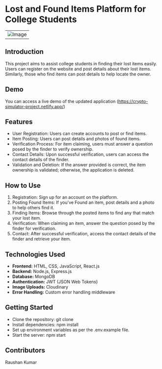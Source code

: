 # Lost and Found Items Platform for College Students




<table>
  <tr>
    <td align="right"><img src="https://github.com/raushan6760/Lost_And_Found/assets/101269000/69056047-20aa-4eff-a0aa-4e7f5b255b48c" alt="Image"></td>
  </tr>
</table>

## Introduction

This project aims to assist college students in finding their lost items easily. Users can register on the website and post details about their lost items. Similarly, those who find items can post details to help locate the owner.

## Demo
You can access a live demo of the updated application (https://crypto-simulator-project.netlify.app/)

## Features

- User Registration: Users can create accounts to post or find items.
- Item Posting: Users can post details and photos of found items.
- Verification Process: For item claiming, users must answer a question posed by the finder to verify ownership.
- Contact Details: Upon successful verification, users can access the contact details of the finder.
- Validation and Deletion: If the answer provided is correct, the item ownership is validated; otherwise, the application is deleted.

## How to Use

1. Registration: Sign up for an account on the platform.
2. Posting Found Items: If you've Found an item, post details and a photo to help others find it.
3. Finding Items: Browse through the posted items to find any that match your lost item.
4. Verification: When claiming an item, answer the question posed by the finder for verification.
5. Contact: After successful verification, access the contact details of the finder and retrieve your item.

## Technologies Used

-  **Frontend:** HTML, CSS, JavaScript, React.js
- **Backend:** Node.js, Express.js
- **Database:** MongoDB
- **Authentication:** JWT (JSON Web Tokens)
- **Image Uploads:** Cloudinary
- **Error Handling:** Custom error handling middleware

## Getting Started

- Clone the repository: git clone <repository-url>
- Install dependencies: npm install
- Set up environment variables as per the .env.example file.
- Start the server: npm start

## Contributors

Raushan Kumar
